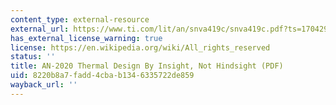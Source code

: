 ```yaml
---
content_type: external-resource
external_url: https://www.ti.com/lit/an/snva419c/snva419c.pdf?ts=1704297165277&ref_url=https%253A%252F%252Fwww.google.com%252F
has_external_license_warning: true
license: https://en.wikipedia.org/wiki/All_rights_reserved
status: ''
title: AN-2020 Thermal Design By Insight, Not Hindsight (PDF)
uid: 8220b8a7-fadd-4cba-b134-6335722de859
wayback_url: ''
---
```

